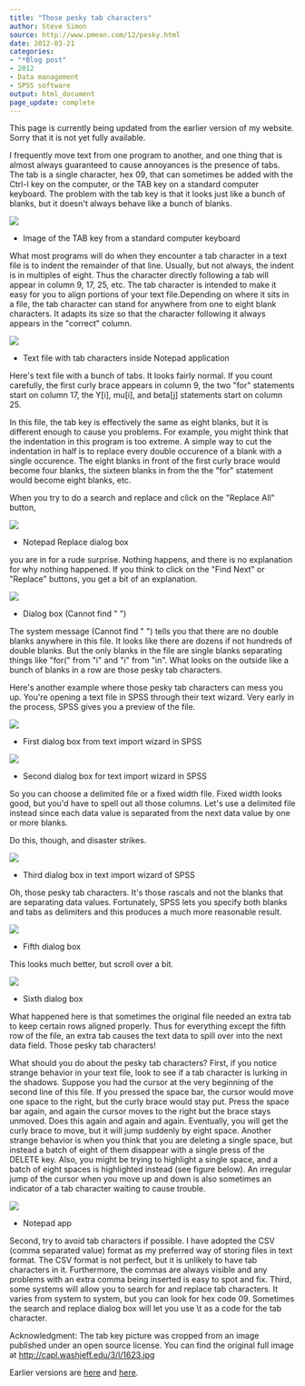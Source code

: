 ```yaml
---
title: "Those pesky tab characters"
author: Steve Simon
source: http://www.pmean.com/12/pesky.html
date: 2012-03-21
categories:
- "*Blog post"
- 2012
- Data management
- SPSS software
output: html_document
page_update: complete
---
```


This page is currently being updated from the earlier version of my website. Sorry that it is not yet fully available.

<!---More--->

I frequently move text from one program to another, and one thing that is almost always guaranteed to cause annoyances is the presence of tabs. The tab is a single character, hex 09, that can sometimes be added with the Ctrl-I key on the computer, or the TAB key on a standard computer keyboard. The problem with the tab key is that it looks just like a bunch of blanks, but it doesn't always behave like a bunch of blanks.

![](http://www.pmean.com/new-images/12/pesky01.png)
-   Image of the TAB key from a standard computer keyboard

What most programs will do when they encounter a tab character in a text file is to indent the remainder of that line. Usually, but not always, the indent is in multiples of eight. Thus the character directly following a tab will appear in column 9, 17, 25, etc. The tab character is intended to make it easy for you to align portions of your text file.Depending on where it sits in a file, the tab character can stand for anywhere from one to eight blank characters. It adapts its size so that the character following it always appears in the "correct" column.

![](http://www.pmean.com/new-images/12/pesky10.PNG)
-   Text file with tab characters inside Notepad application

Here's text file with a bunch of tabs. It looks fairly normal. If you count carefully, the first curly brace appears in column 9, the two "for" statements start on column 17, the Y[i], mu[i], and beta[j] statements start on column 25.

In this file, the tab key is effectively the same as eight blanks, but it is different enough to cause you problems. For example, you might think that the indentation in this program is too extreme. A simple way to cut the indentation in half is to replace every double occurence of a blank with a single occurence. The eight blanks in front of the first curly brace would become four blanks, the sixteen blanks in from the the "for" statement would become eight blanks, etc.

When you try to do a search and replace and click on the "Replace All" button,

![](http://www.pmean.com/new-images/12/pesky15.PNG)
-   Notepad Replace dialog box

you are in for a rude surprise. Nothing happens, and there is no explanation for why nothing happened. If you think to click on the "Find Next" or "Replace" buttons, you get a bit of an explanation.

![](http://www.pmean.com/new-images/12/pesky12.PNG)
-   Dialog box (Cannot find "  ")

The system message (Cannot find " ") tells you that there are no double blanks anywhere in this file. It looks like there are dozens if not hundreds of double blanks. But the only blanks in the file are single blanks separating things like "for(" from "i" and "i" from "in". What looks on the outside like a bunch of blanks in a row are those pesky tab characters.

Here's another example where those pesky tab characters can mess you up. You're opening a text file in SPSS through their text wizard. Very early in the process, SPSS gives you a preview of the file.

![](http://www.pmean.com/new-images/12/pesky03.PNG)
-   First dialog box from text import wizard in SPSS

![](http://www.pmean.com/new-images/12/pesky02.PNG)
-   Second dialog box for text import wizard in SPSS

So you can choose a delimited file or a fixed width file. Fixed width looks good, but you'd have to spell out all those columns. Let's use a delimited file instead since each data value is separated from the next data value by one or more blanks.

Do this, though, and disaster strikes.

![](http://www.pmean.com/new-images/12/pesky05.PNG)
-   Third dialog box in text import wizard of SPSS

Oh, those pesky tab characters. It's those rascals and not the blanks that are separating data values. Fortunately, SPSS lets you specify both blanks and tabs as delimiters and this produces a much more reasonable result.

![](http://www.pmean.com/new-images/12/pesky07.PNG)
-   Fifth dialog box

This looks much better, but scroll over a bit.

![](http://www.pmean.com/new-images/12/pesky09.PNG)
-   Sixth dialog box

What happened here is that sometimes the original file needed an extra tab to keep certain rows aligned properly. Thus for everything except the fifth row of the file, an extra tab causes the text data to spill over into the next data field. Those pesky tab characters!

What should you do about the pesky tab characters? First, if you notice strange behavior in your text file, look to see if a tab character is lurking in the shadows. Suppose you had the cursor at the very beginning of the second line of this file. If you pressed the space bar, the cursor would move one space to the right, but the curly brace would stay put. Press the space bar again, and again the cursor moves to the right but the brace stays unmoved. Does this again and again and again. Eventually, you will get the curly brace to move, but it will jump suddenly by eight space. Another strange behavior is when you think that you are deleting a single space, but instead a batch of eight of them disappear with a single press of the DELETE key. Also, you might be trying to highlight a single space, and a batch of eight spaces is highlighted instead (see figure below). An irregular jump of the cursor when you move up and down is also sometimes an indicator of a tab character waiting to cause trouble.

![](http://www.pmean.com/new-images/12/pesky14.PNG)
-   Notepad app

Second, try to avoid tab characters if possible. I have adopted the CSV (comma separated value) format as my preferred way of storing files in text format. The CSV format is not perfect, but it is unlikely to have tab characters in it. Furthermore, the commas are always visible and any problems with an extra comma being inserted is easy to spot and fix.
Third, some systems will allow you to search for and replace tab characters. It varies from system to system, but you can look for hex code 09. Sometimes the search and replace dialog box will let you use \t as a code for the tab character.

Acknowledgment: The tab key picture was cropped from an image published under an open source license. You can find the original full image at http://capl.washjeff.edu/3/l/1623.jpg
 
Earlier versions are [here][sim1] and [here][sim2].
 
[sim1]: http://www.pmean.com/12/pesky.html
[sim2]: http://new.pmean.com/pesky-tabs/
